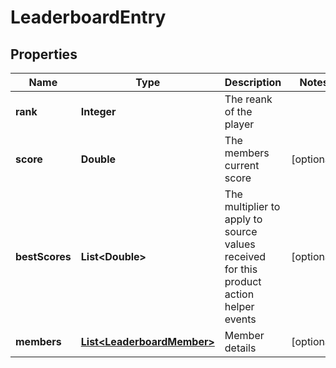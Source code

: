 

# LeaderboardEntry


## Properties

Name | Type | Description | Notes
------------ | ------------- | ------------- | -------------
**rank** | **Integer** | The reank of the player | 
**score** | **Double** | The members current score |  [optional]
**bestScores** | **List&lt;Double&gt;** | The multiplier to apply to source values received for this product action helper events |  [optional]
**members** | [**List&lt;LeaderboardMember&gt;**](LeaderboardMember.md) | Member details |  [optional]



